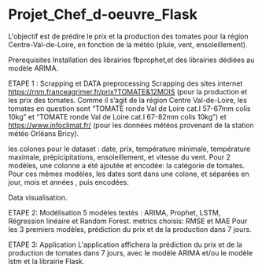 # Projet_Chef_d-oeuvre_Flask


L'objectif est de prédire le prix et la production des tomates pour la région Centre-Val-de-Loire, en fonction de la météo (pluie, vent, ensoleillement).

Prerequisites
Installation des librairies fbprophet,et des librairies dédiées au modèle ARIMA.

ETAPE 1 : Scrapping et DATA preprocessing
Scrapping des sites internet https://rnm.franceagrimer.fr/prix?TOMATE&12MOIS (pour la production et les prix des tomates. Comme il s’agit de la région Centre Val-de-Loire, les tomates en question sont “TOMATE ronde Val de Loire cat.I 57-67mm colis 10kg” et “TOMATE ronde Val de Loire cat.I 67-82mm colis 10kg”) et https://www.infoclimat.fr/ (pour les données météos provenant de la station météo Orléans Bricy).

les colones pour le dataset : date, prix, température minimale, température maximale, prépicipitations, ensoleillement, et vitesse du vent. Pour 2 modèles, une colonne a été ajoutée et encodée: la catégorie de tomates. Pour ces mêmes modèles, les dates sont dans une colone, et séparées en jour, mois et années , puis encodées.

Data visualisation.

ETAPE 2: Modélisation
5 modèles testés : ARIMA, Prophet, LSTM, Régression linéaire et Random Forest. metrics choisis: RMSE et MAE Pour les 3 premiers modèles, prédiction du prix et de la production dans 7 jours.

ETAPE 3: Application
L'application affichera la prédiction du prix et de la production de tomates dans 7 jours, avec le modèle ARIMA et/ou le modèle lstm et la librairie Flask.
